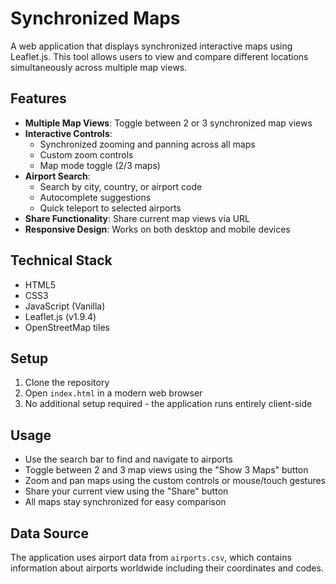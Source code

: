 # Synchronized Maps

A web application that displays synchronized interactive maps using Leaflet.js. This tool allows users to view and compare different locations simultaneously across multiple map views.

## Features

- **Multiple Map Views**: Toggle between 2 or 3 synchronized map views
- **Interactive Controls**:
  - Synchronized zooming and panning across all maps
  - Custom zoom controls
  - Map mode toggle (2/3 maps)
- **Airport Search**:
  - Search by city, country, or airport code
  - Autocomplete suggestions
  - Quick teleport to selected airports
- **Share Functionality**: Share current map views via URL
- **Responsive Design**: Works on both desktop and mobile devices

## Technical Stack

- HTML5
- CSS3
- JavaScript (Vanilla)
- Leaflet.js (v1.9.4)
- OpenStreetMap tiles

## Setup

1. Clone the repository
2. Open `index.html` in a modern web browser
3. No additional setup required - the application runs entirely client-side

## Usage

- Use the search bar to find and navigate to airports
- Toggle between 2 and 3 map views using the "Show 3 Maps" button
- Zoom and pan maps using the custom controls or mouse/touch gestures
- Share your current view using the "Share" button
- All maps stay synchronized for easy comparison

## Data Source

The application uses airport data from `airports.csv`, which contains information about airports worldwide including their coordinates and codes.
